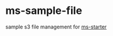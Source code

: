 # ms-sample-file

sample s3 file management for [ms-starter](https://github.com/lukasa1993/ms-starter)

